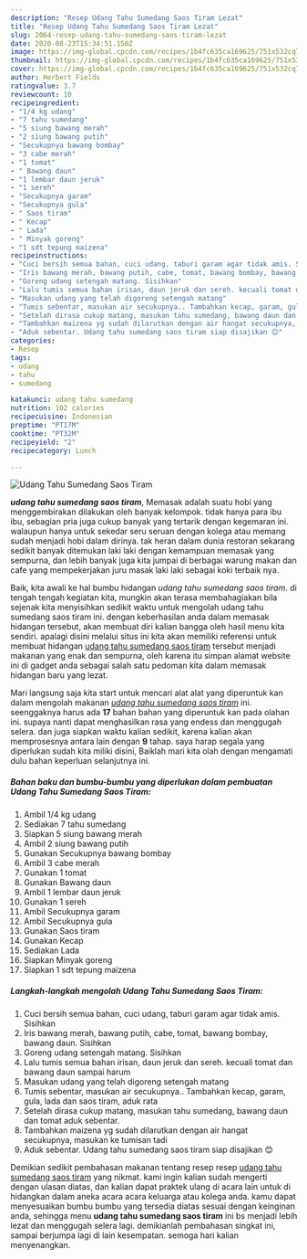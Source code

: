 ```yaml
---
description: "Resep Udang Tahu Sumedang Saos Tiram Lezat"
title: "Resep Udang Tahu Sumedang Saos Tiram Lezat"
slug: 2064-resep-udang-tahu-sumedang-saos-tiram-lezat
date: 2020-08-23T15:34:51.150Z
image: https://img-global.cpcdn.com/recipes/1b4fc635ca169625/751x532cq70/udang-tahu-sumedang-saos-tiram-foto-resep-utama.jpg
thumbnail: https://img-global.cpcdn.com/recipes/1b4fc635ca169625/751x532cq70/udang-tahu-sumedang-saos-tiram-foto-resep-utama.jpg
cover: https://img-global.cpcdn.com/recipes/1b4fc635ca169625/751x532cq70/udang-tahu-sumedang-saos-tiram-foto-resep-utama.jpg
author: Herbert Fields
ratingvalue: 3.7
reviewcount: 10
recipeingredient:
- "1/4 kg udang"
- "7 tahu sumedang"
- "5 siung bawang merah"
- "2 siung bawang putih"
- "Secukupnya bawang bombay"
- "3 cabe merah"
- "1 tomat"
- " Bawang daun"
- "1 lembar daun jeruk"
- "1 sereh"
- "Secukupnya garam"
- "Secukupnya gula"
- " Saos tiram"
- " Kecap"
- " Lada"
- " Minyak goreng"
- "1 sdt tepung maizena"
recipeinstructions:
- "Cuci bersih semua bahan, cuci udang, taburi garam agar tidak amis. Sisihkan"
- "Iris bawang merah, bawang putih, cabe, tomat, bawang bombay, bawang daun. Sisihkan"
- "Goreng udang setengah matang. Sisihkan"
- "Lalu tumis semua bahan irisan, daun jeruk dan sereh. kecuali tomat dan bawang daun sampai harum"
- "Masukan udang yang telah digoreng setengah matang"
- "Tumis sebentar, masukan air secukupnya.. Tambahkan kecap, garam, gula, lada dan saos tiram, aduk rata"
- "Setelah dirasa cukup matang, masukan tahu sumedang, bawang daun dan tomat aduk sebentar."
- "Tambahkan maizena yg sudah dilarutkan dengan air hangat secukupnya, masukan ke tumisan tadi"
- "Aduk sebentar. Udang tahu sumedang saos tiram siap disajikan 😊"
categories:
- Resep
tags:
- udang
- tahu
- sumedang

katakunci: udang tahu sumedang 
nutrition: 102 calories
recipecuisine: Indonesian
preptime: "PT17M"
cooktime: "PT32M"
recipeyield: "2"
recipecategory: Lunch

---
```



![Udang Tahu Sumedang Saos Tiram](https://img-global.cpcdn.com/recipes/1b4fc635ca169625/751x532cq70/udang-tahu-sumedang-saos-tiram-foto-resep-utama.jpg)

<b><i>udang tahu sumedang saos tiram</i></b>, Memasak adalah suatu hobi yang menggembirakan dilakukan oleh banyak kelompok. tidak hanya para ibu ibu, sebagian pria juga cukup banyak yang tertarik dengan kegemaran ini. walaupun hanya untuk sekedar seru seruan dengan kolega atau memang sudah menjadi hobi dalam dirinya. tak heran dalam dunia restoran sekarang sedikit banyak ditemukan laki laki dengan kemampuan memasak yang sempurna, dan lebih banyak juga kita jumpai di berbagai warung makan dan cafe yang mempekerjakan juru masak laki laki sebagai koki terbaik nya.



Baik, kita awali ke hal bumbu hidangan <i>udang tahu sumedang saos tiram</i>. di tengah tengah kegiatan kita, mungkin akan terasa membahagiakan bila sejenak kita menyisihkan sedikit waktu untuk mengolah udang tahu sumedang saos tiram ini. dengan keberhasilan anda dalam memasak hidangan tersebut, akan membuat diri kalian bangga oleh hasil menu kita sendiri. apalagi disini melalui situs ini kita akan memiliki referensi untuk membuat hidangan <u>udang tahu sumedang saos tiram</u> tersebut menjadi makanan yang enak dan sempurna, oleh karena itu simpan alamat website ini di gadget anda sebagai salah satu pedoman kita dalam memasak hidangan baru yang lezat.


Mari langsung saja kita start untuk mencari alat alat yang diperuntuk kan dalam mengolah makanan <u><i>udang tahu sumedang saos tiram</i></u> ini. seenggaknya harus ada <b>17</b> bahan bahan yang diperuntuk kan pada olahan ini. supaya nanti dapat menghasilkan rasa yang endess dan menggugah selera. dan juga siapkan waktu kalian sedikit, karena kalian akan memprosesnya antara lain dengan <b>9</b> tahap. saya harap segala yang diperlukan sudah kita miliki disini, Baiklah mari kita olah dengan mengamati dulu bahan keperluan selanjutnya ini.

<!--inarticleads1-->

##### Bahan baku dan bumbu-bumbu yang diperlukan dalam pembuatan Udang Tahu Sumedang Saos Tiram:

1. Ambil 1/4 kg udang
1. Sediakan 7 tahu sumedang
1. Siapkan 5 siung bawang merah
1. Ambil 2 siung bawang putih
1. Gunakan Secukupnya bawang bombay
1. Ambil 3 cabe merah
1. Gunakan 1 tomat
1. Gunakan  Bawang daun
1. Ambil 1 lembar daun jeruk
1. Gunakan 1 sereh
1. Ambil Secukupnya garam
1. Ambil Secukupnya gula
1. Gunakan  Saos tiram
1. Gunakan  Kecap
1. Sediakan  Lada
1. Siapkan  Minyak goreng
1. Siapkan 1 sdt tepung maizena




<!--inarticleads2-->

##### Langkah-langkah mengolah Udang Tahu Sumedang Saos Tiram:

1. Cuci bersih semua bahan, cuci udang, taburi garam agar tidak amis. Sisihkan
1. Iris bawang merah, bawang putih, cabe, tomat, bawang bombay, bawang daun. Sisihkan
1. Goreng udang setengah matang. Sisihkan
1. Lalu tumis semua bahan irisan, daun jeruk dan sereh. kecuali tomat dan bawang daun sampai harum
1. Masukan udang yang telah digoreng setengah matang
1. Tumis sebentar, masukan air secukupnya.. Tambahkan kecap, garam, gula, lada dan saos tiram, aduk rata
1. Setelah dirasa cukup matang, masukan tahu sumedang, bawang daun dan tomat aduk sebentar.
1. Tambahkan maizena yg sudah dilarutkan dengan air hangat secukupnya, masukan ke tumisan tadi
1. Aduk sebentar. Udang tahu sumedang saos tiram siap disajikan 😊




Demikian sedikit pembahasan makanan tentang resep resep <u>udang tahu sumedang saos tiram</u> yang nikmat. kami ingin kalian sudah mengerti dengan ulasan diatas, dan kalian dapat praktek ulang di acara lain untuk di hidangkan dalam aneka acara acara keluarga atau kolega anda. kamu dapat menyesuaikan bumbu bumbu yang tersedia diatas sesuai dengan keinginan anda, sehingga menu <b>udang tahu sumedang saos tiram</b> ini bs menjadi lebih lezat dan menggugah selera lagi. demikianlah pembahasan singkat ini, sampai berjumpa lagi di lain kesempatan. semoga hari kalian menyenangkan.
